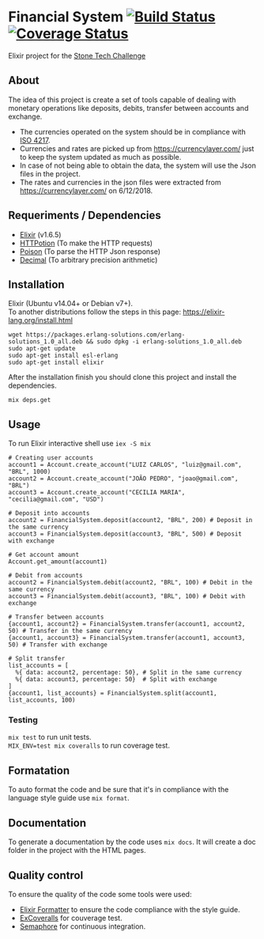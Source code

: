 # Financial System [![Build Status](https://semaphoreci.com/api/v1/lcpojr/financial-system/branches/formatter/badge.svg)](https://semaphoreci.com/lcpojr/financial-system) [![Coverage Status](https://coveralls.io/repos/github/lcpojr/financial-system/badge.svg?branch=master)](https://coveralls.io/github/lcpojr/financial-system?branch=master)

Elixir project for the [Stone Tech Challenge](https://github.com/stone-payments/tech-challenge)

## About

The idea of this project is create a set of tools capable of dealing with monetary operations like deposits, debits, transfer between accounts and exchange.  

* The currencies operated on the system should be in compliance with [ISO 4217](https://pt.wikipedia.org/wiki/ISO_4217).
* Currencies and rates are picked up from https://currencylayer.com/ just to keep the system updated as much as possible.
* In case of not being able to obtain the data, the system will use the Json files in the project.
* The rates and currencies in the json files were extracted from https://currencylayer.com/ on 6/12/2018.

## Requeriments / Dependencies

- [Elixir](https://github.com/elixir-lang/elixir) (v1.6.5)
- [HTTPotion](https://github.com/myfreeweb/httpotion) (To make the HTTP requests)
- [Poison](https://github.com/devinus/poison) (To parse the HTTP Json response)
- [Decimal](https://github.com/ericmj/decimal) (To arbitrary precision arithmetic)

## Installation

Elixir (Ubuntu v14.04+ or Debian v7+).  
To another distributions follow the steps in this page: https://elixir-lang.org/install.html

```
wget https://packages.erlang-solutions.com/erlang-solutions_1.0_all.deb && sudo dpkg -i erlang-solutions_1.0_all.deb
sudo apt-get update
sudo apt-get install esl-erlang
sudo apt-get install elixir
```

After the installation finish you should clone this project and install the dependencies.

```
mix deps.get
```

## Usage

To run Elixir interactive shell use `iex -S mix`

```
# Creating user accounts
account1 = Account.create_account("LUIZ CARLOS", "luiz@gmail.com", "BRL", 1000)
account2 = Account.create_account("JOÃO PEDRO", "joao@gmail.com", "BRL")
account3 = Account.create_account("CECILIA MARIA", "cecilia@gmail.com", "USD")

# Deposit into accounts
account2 = FinancialSystem.deposit(account2, "BRL", 200) # Deposit in the same currency
account3 = FinancialSystem.deposit(account3, "BRL", 500) # Deposit with exchange

# Get account amount
Account.get_amount(account1)

# Debit from accounts
account2 = FinancialSystem.debit(account2, "BRL", 100) # Debit in the same currency
account3 = FinancialSystem.debit(account3, "BRL", 100) # Debit with exchange

# Transfer between accounts
{account1, account2} = FinancialSystem.transfer(account1, account2, 50) # Transfer in the same currency
{account1, account3} = FinancialSystem.transfer(account1, account3, 50) # Transfer with exchange

# Split transfer
list_accounts = [
  %{ data: account2, percentage: 50}, # Split in the same currency
  %{ data: account3, percentage: 50}  # Split with exchange
]
{account1, list_accounts} = FinancialSystem.split(account1, list_accounts, 100)
```

### Testing

`mix test` to run unit tests.  
`MIX_ENV=test mix coveralls` to run coverage test.

## Formatation

To auto format the code and be sure that it's in compliance with the language style guide use `mix format`.

## Documentation

To generate a documentation by the code uses `mix docs`.
It will create a doc folder in the project with the HTML pages.

## Quality control

To ensure the quality of the code some tools were used:

* [Elixir Formatter](https://hexdocs.pm/mix/master/Mix.Tasks.Format.html) to ensure the code compliance with the style guide.
* [ExCoveralls](https://coveralls.io/github/lcpojr/financial-system) for couverage test.
* [Semaphore](https://semaphoreci.com/lcpojr/financial-system) for continuous integration.
